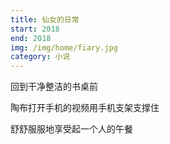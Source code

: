 ```yaml
---
title: 仙女的日常
start: 2018
end: 2018
img: /img/home/fiary.jpg
category: 小说
---
```


回到干净整洁的书桌前

陶布打开手机的视频用手机支架支撑住

舒舒服服地享受起一个人的午餐